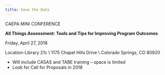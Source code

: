```yaml
---
title: Save the Date
---
```

CAEPA MINI CONFERENCE

**All Things Assessment: Tools and Tips for Improving Program Outcomes**

Friday, April 27, 2018

Location-Library 21c \\
1175 Chapel Hills Drive \\
Colorado Springs, CO 80920

  * Will include CASAS and TABE training – space is limited
  * Look for Call for Proposals in 2018
